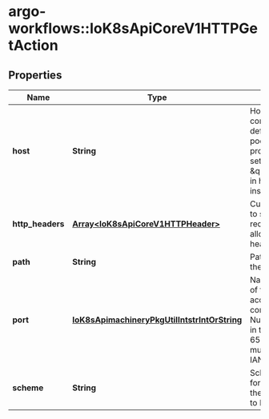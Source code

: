 # argo-workflows::IoK8sApiCoreV1HTTPGetAction

## Properties
Name | Type | Description | Notes
------------ | ------------- | ------------- | -------------
**host** | **String** | Host name to connect to, defaults to the pod IP. You probably want to set \&quot;Host\&quot; in httpHeaders instead. | [optional] 
**http_headers** | [**Array&lt;IoK8sApiCoreV1HTTPHeader&gt;**](IoK8sApiCoreV1HTTPHeader.md) | Custom headers to set in the request. HTTP allows repeated headers. | [optional] 
**path** | **String** | Path to access on the HTTP server. | [optional] 
**port** | [**IoK8sApimachineryPkgUtilIntstrIntOrString**](IoK8sApimachineryPkgUtilIntstrIntOrString.md) | Name or number of the port to access on the container. Number must be in the range 1 to 65535. Name must be an IANA_SVC_NAME. | 
**scheme** | **String** | Scheme to use for connecting to the host. Defaults to HTTP. | [optional] 


